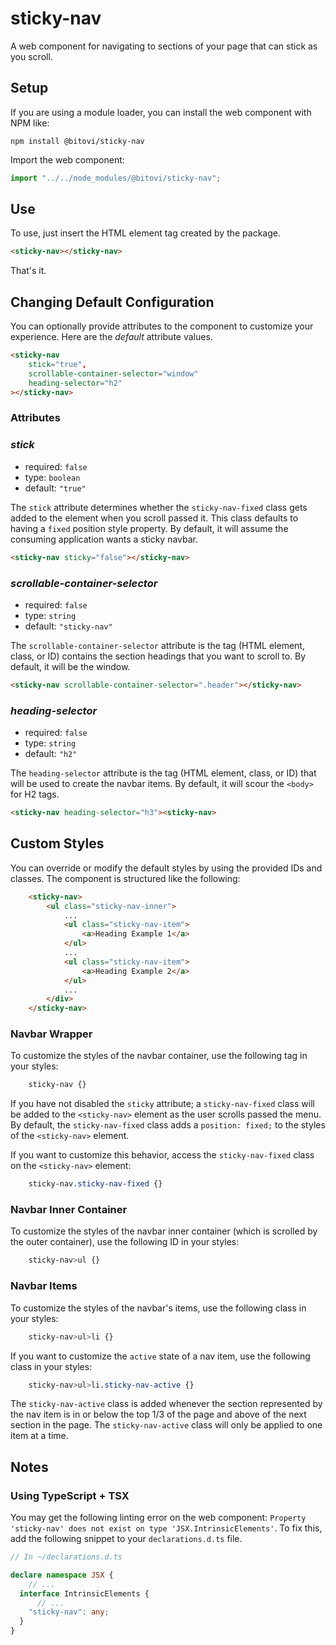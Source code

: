 # sticky-nav

A web component for navigating to sections of your page that can stick as you scroll.

## Setup

If you are using a module loader, you can install the web component with NPM like:

```shell
npm install @bitovi/sticky-nav
```

Import the web component:

```js
import "../../node_modules/@bitovi/sticky-nav";
```

## Use


To use, just insert the HTML element tag created by the package.

```html
<sticky-nav></sticky-nav>
```

That's it.

## Changing Default Configuration

You can optionally provide attributes to the component to customize your experience. Here are the _default_ attribute values.

```html
<sticky-nav 
    stick="true",
    scrollable-container-selector="window"
    heading-selector="h2"
></sticky-nav>
```

### Attributes

### _stick_

- required: `false`
- type: `boolean`
- default: `"true"`

The `stick` attribute determines whether the `sticky-nav-fixed` class gets added to the <sticky-nav> element when you scroll passed it. This class defaults to having a `fixed` position style property. By default, it will assume the consuming application wants a sticky navbar.

```html
<sticky-nav sticky="false"></sticky-nav>
```

### _scrollable-container-selector_

- required: `false`
- type: `string`
- default: `"sticky-nav"`


The `scrollable-container-selector` attribute is the tag (HTML element, class, or ID) contains the section headings that you want to scroll to. By default, it will be the window.

```html
<sticky-nav scrollable-container-selector=".header"></sticky-nav>
```

### _heading-selector_

- required: `false`
- type: `string`
- default: `"h2"`

The `heading-selector` attribute is the tag (HTML element, class, or ID) that will be used to create the navbar items. By default, it will scour the `<body>` for H2 tags.

```html
<sticky-nav heading-selector="h3"><sticky-nav>
```

## Custom Styles

You can override or modify the default styles by using the provided IDs and classes. The component is structured like the following:

```html
    <sticky-nav>
        <ul class="sticky-nav-inner">
            ...
            <ul class="sticky-nav-item">
                <a>Heading Example 1</a>
            </ul>
            ...
            <ul class="sticky-nav-item">
                <a>Heading Example 2</a>
            </ul>
            ...
        </div>
    </sticky-nav>
```

### Navbar Wrapper

To customize the styles of the navbar container, use the following tag in your styles:

```css
    sticky-nav {}
```

If you have not disabled the `sticky` attribute; a `sticky-nav-fixed` class will be added to the `<sticky-nav>` element as the user scrolls passed the menu. By default, the `sticky-nav-fixed` class adds a `position: fixed;` to the styles of the `<sticky-nav>` element.

If you want to customize this behavior, access the `sticky-nav-fixed` class on the `<sticky-nav>` element:

```css
    sticky-nav.sticky-nav-fixed {}
```

### Navbar Inner Container

To customize the styles of the navbar inner container (which is scrolled by the outer container), use the following ID in your styles:

```css
    sticky-nav>ul {}
```

### Navbar Items

To customize the styles of the navbar's items, use the following class in your styles:

```css
    sticky-nav>ul>li {}
```

If you want to customize the `active` state of a nav item, use the following class in your styles:

```css
    sticky-nav>ul>li.sticky-nav-active {}
```

The `sticky-nav-active` class is added whenever the section represented by the nav item is in or below the top 1/3 of the page and above of the next section in the page. The `sticky-nav-active` class will only be applied to one item at a time.

## Notes

### Using TypeScript + TSX

You may get the following linting error on the web component: `Property 'sticky-nav' does not exist on type 'JSX.IntrinsicElements'`. To fix this, add the following snippet to your `declarations.d.ts` file.  

```ts
// In ~/declarations.d.ts

declare namespace JSX {
    // ...
  interface IntrinsicElements {
      // ...
    "sticky-nav": any;
  }
}
```
